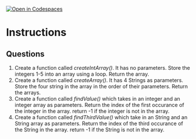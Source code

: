 [![Open in Codespaces](https://classroom.github.com/assets/launch-codespace-2972f46106e565e64193e422d61a12cf1da4916b45550586e14ef0a7c637dd04.svg)](https://classroom.github.com/open-in-codespaces?assignment_repo_id=18807208)
# Instructions  

  ## Questions

1. Create a function called _createIntArray()_.  It has no parameters. Store the integers 1-5 into an array using a loop.  Return the array.
2. Create a function called _createArray()_.  It has 4 Strings as parameters.  Store the four string in the array in the order of their parameters.   Return the arrays.
3. Create a function called _findValue()_ which takes in an integer and an integer array as parameters.  Return the index of the first occurance of the integer in the array.  return -1 if the integer is not in the array.
4. Create a function called _findThirdValue()_ which take in an String and an String array as parameters.  Return the index of the third occurance of the String in the array.  return -1 if the String is not in the array.